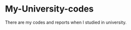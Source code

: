 My-University-codes
===================

There are my codes and reports when I studied in university. 
